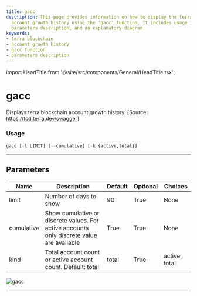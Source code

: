 ```yaml
---
title: gacc
description: This page provides information on how to display the terra blockchain
  account growth history using the 'gacc' function. It includes usage instructions,
  parameters description, and an explanatory diagram.
keywords:
- terra blockchain
- account growth history
- gacc function
- parameters description
---
```


import HeadTitle from '@site/src/components/General/HeadTitle.tsx';

<HeadTitle title="gacc - Defi - Crypto - Reference | OpenBB Terminal Docs" />

# gacc

Displays terra blockchain account growth history. [Source: https://fcd.terra.dev/swagger]

### Usage

```python
gacc [-l LIMIT] [--cumulative] [-k {active,total}]
```

---

## Parameters

| Name | Description | Default | Optional | Choices |
| ---- | ----------- | ------- | -------- | ------- |
| limit | Number of days to show | 90 | True | None |
| cumulative | Show cumulative or discrete values. For active accounts only discrete value are available | True | True | None |
| kind | Total account count or active account count. Default: total | total | True | active, total |

![gacc](https://user-images.githubusercontent.com/46355364/154051829-8225869b-6ea8-434e-afd6-51b9c81e0ade.png)

---
